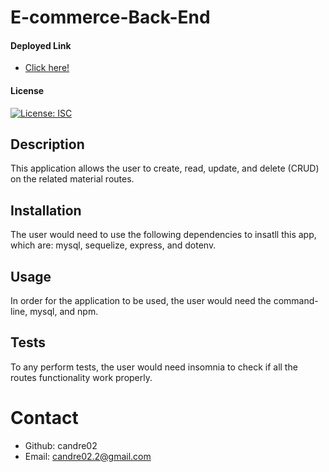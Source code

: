 # E-commerce-Back-End

#### Deployed Link
* [Click here!](https://watch.screencastify.com/v/Js08zswfmwA32TKiPWFe)

#### License
[![License: ISC](https://img.shields.io/badge/License-ISC-blue.svg)](https://opensource.org/licenses/ISC)

## Description
This application allows the user to create, read, update, and delete (CRUD) on the related material routes.

## Installation
The user would need to use the following dependencies to insatll this app, which are: mysql, sequelize, express, and dotenv.

## Usage
In order for the application to be used, the user would need the command-line, mysql, and npm.

## Tests
To any perform tests, the user would need insomnia to check if all the routes functionality work properly.

# Contact
* Github: candre02
* Email: candre02.2@gmail.com
